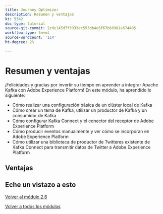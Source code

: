 ```yaml
---
title: Journey Optimizer
description: Resumen y ventajas
kt: 5342
doc-type: tutorial
source-git-commit: 2cdc145d7f3933ec593db4e6f67b60961a674405
workflow-type: tm+mt
source-wordcount: '114'
ht-degree: 2%

---
```


# Resumen y ventajas

¡Felicidades y gracias por invertir su tiempo en aprender a integrar Apache Kafka con Adobe Experience Platform!
En este módulo, ha aprendido lo siguiente:

- Cómo realizar una configuración básica de un clúster local de Kafka
- Cómo crear un tema de Kafka, utilizar un productor de Kafka y un consumidor de Kafka
- Cómo configurar Kafka Connect y el conector del receptor de Adobe Experience Platform
- Cómo producir eventos manualmente y ver cómo se incorporan en Adobe Experience Platform
- Cómo utilizar una biblioteca de productor de Twitteres existente de Kafka Connect para transmitir datos de Twitter a Adobe Experience Platform

## Ventajas

## Eche un vistazo a esto

[Volver al módulo 2.6](./aep-apache-kafka.md)

[Volver a todos los módulos](../../../overview.md)

